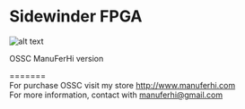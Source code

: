 # Sidewinder FPGA

![alt text](https://i.postimg.cc/pr5QGMW4/IMG-20181014-200007.jpg)

OSSC ManuFerHi version <BR>



	

=======<BR>
For purchase OSSC visit my store http://www.manuferhi.com<BR>
For more information, contact with manuferhi@gmail.com






